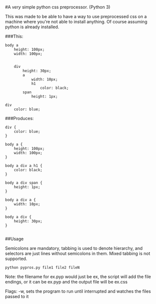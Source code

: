 #A _very_ simple python css preprocessor. (Python 3)

This was made to be able to have a way to use preprocessed css on a machine where you're not able to install anything.
Of course assuming python is already installed.


###This:
```
body a
    height: 100px;
    width: 100px;


    div
        height: 30px;
        a
            width: 10px;
            h1
                color: black;
        span
            height: 1px;

div
    color: blue;
```
###Produces:
```
div {
	color: blue;
}

body a {
	height: 100px;
	width: 100px;
}

body a div a h1 {
	color: black;
}

body a div span {
	height: 1px;
}

body a div a {
	width: 10px;
}

body a div {
	height: 30px;
}


```

##Usage

Semicolons are mandatory, tabbing is used to denote hierarchy, and selectors are just lines without semicolons in them.
Mixed tabbing is not supported.

`python pypros.py file1 file2 fileN`

Note: the filename for ex.pyp would just be ex, the script will add the file endings, or it can be ex.pyp and the output
file will be ex.css

Flags:
    -w, sets the program to run until interrupted and watches the files passed to it